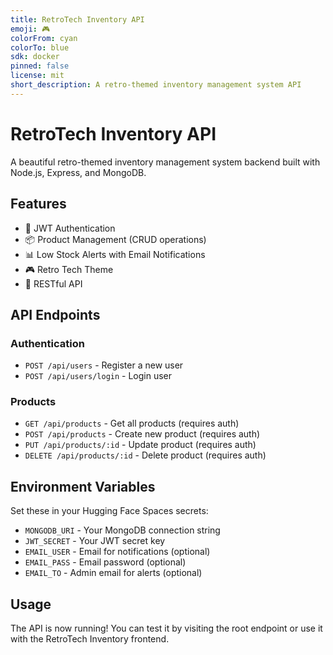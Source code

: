 ```yaml
---
title: RetroTech Inventory API
emoji: 🎮
colorFrom: cyan
colorTo: blue
sdk: docker
pinned: false
license: mit
short_description: A retro-themed inventory management system API
---
```


# RetroTech Inventory API

A beautiful retro-themed inventory management system backend built with Node.js, Express, and MongoDB.

## Features

- 🔐 JWT Authentication
- 📦 Product Management (CRUD operations)
- 📊 Low Stock Alerts with Email Notifications
- 🎮 Retro Tech Theme
- 📱 RESTful API

## API Endpoints

### Authentication
- `POST /api/users` - Register a new user
- `POST /api/users/login` - Login user

### Products
- `GET /api/products` - Get all products (requires auth)
- `POST /api/products` - Create new product (requires auth)
- `PUT /api/products/:id` - Update product (requires auth)
- `DELETE /api/products/:id` - Delete product (requires auth)

## Environment Variables

Set these in your Hugging Face Spaces secrets:

- `MONGODB_URI` - Your MongoDB connection string
- `JWT_SECRET` - Your JWT secret key
- `EMAIL_USER` - Email for notifications (optional)
- `EMAIL_PASS` - Email password (optional)
- `EMAIL_TO` - Admin email for alerts (optional)

## Usage

The API is now running! You can test it by visiting the root endpoint or use it with the RetroTech Inventory frontend.
